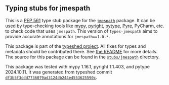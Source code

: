 ## Typing stubs for jmespath

This is a [PEP 561](https://peps.python.org/pep-0561/)
type stub package for the [`jmespath`](https://github.com/jmespath/jmespath.py) package.
It can be used by type-checking tools like
[mypy](https://github.com/python/mypy/),
[pyright](https://github.com/microsoft/pyright),
[pytype](https://github.com/google/pytype/),
[Pyre](https://pyre-check.org/),
PyCharm, etc. to check code that uses `jmespath`. This version of
`types-jmespath` aims to provide accurate annotations for
`jmespath==1.0.*`.

This package is part of the [typeshed project](https://github.com/python/typeshed).
All fixes for types and metadata should be contributed there.
See [the README](https://github.com/python/typeshed/blob/main/README.md)
for more details. The source for this package can be found in the
[`stubs/jmespath`](https://github.com/python/typeshed/tree/main/stubs/jmespath)
directory.

This package was tested with
mypy 1.16.1,
pyright 1.1.403,
and pytype 2024.10.11.
It was generated from typeshed commit
[`df3b5f3cdd7736079ad3124db244e4553625590c`](https://github.com/python/typeshed/commit/df3b5f3cdd7736079ad3124db244e4553625590c).